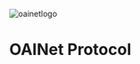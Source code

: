 ![oainetlogo](https://raw.githubusercontent.com/S0dlive/OAINet/master/oainet200x500.png)


# OAINet Protocol
